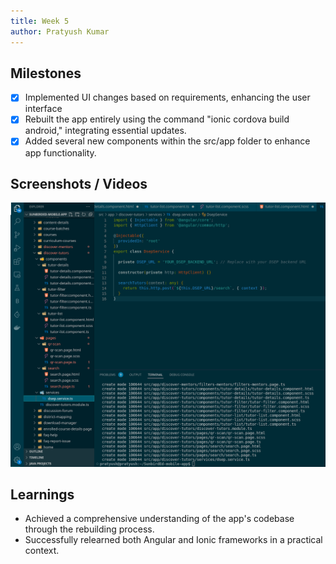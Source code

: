 ```yaml
---
title: Week 5
author: Pratyush Kumar
---
```


## Milestones

- [x] Implemented UI changes based on requirements, enhancing the user interface
- [x] Rebuilt the app entirely using the command "ionic cordova build android," integrating essential updates.
- [x] Added several new components within the src/app folder to enhance app functionality.

## Screenshots / Videos

![Alt text](../assets/new_components.png)

## Learnings

- Achieved a comprehensive understanding of the app's codebase through the rebuilding process.
- Successfully relearned both Angular and Ionic frameworks in a practical context.
